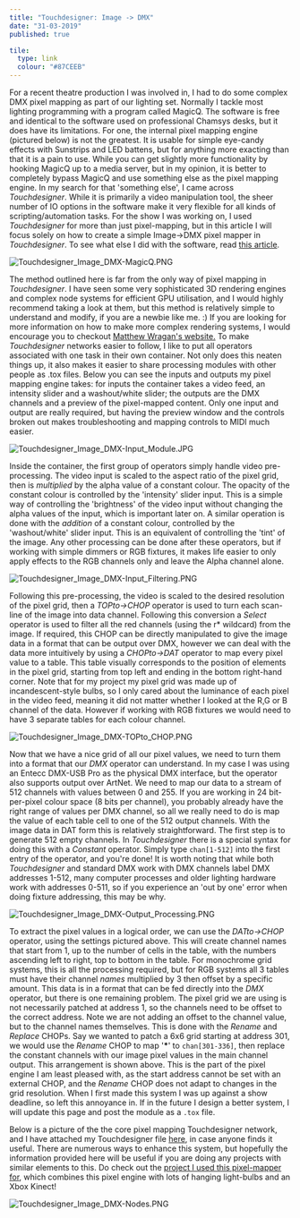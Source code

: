 ```yaml
---
title: "Touchdesigner: Image -> DMX"
date: "31-03-2019"
published: true

tile:
  type: link
  colour: "#87CEEB"
---
```


For a recent theatre production I was involved in, I had to do some complex DMX pixel mapping as part of our lighting set. Normally I tackle most lighting programming with a program called MagicQ. The software is free and identical to the software used on professional Chamsys desks, but it does have its limitations. For one, the internal pixel mapping engine (pictured below) is not the greatest. It is usable for simple eye-candy effects with Sunstrips and LED battens, but for anything more exacting than that it is a pain to use. While you can get slightly more functionality by hooking MagicQ up to a media server, but in my opinion, it is better to completely bypass MagicQ and use something else as the pixel mapping engine. In my search for that 'something else', I came across *Touchdesigner*. While it is primarily a video manipulation tool, the sheer number of IO options in the software make it very flexible for all kinds of scripting/automation tasks. For the show I was working on, I used *Touchdesigner* for more than just pixel-mapping, but in this article I will focus solely on how to create a simple Image->DMX pixel mapper in *Touchdesigner*. To see what else I did with the software, read [this article]({import.meta.env.VITE_BASE_URL}/projects/Kinect_Interactive_Grid).

![Touchdesigner_Image_DMX-MagicQ.PNG]({import.meta.env.VITE_IMAGE_BASE}/posts/Touchdesigner_Image_DMX-MagicQ.PNG)

The method outlined here is far from the only way of pixel mapping in *Touchdesigner*. I have seen some very sophisticated 3D rendering engines and complex node systems for efficient GPU utilisation, and I would highly recommend taking a look at them, but this method is relatively simple to understand and modify, if you are a newbie like me. :) If you are looking for more information on how to make more complex rendering systems, I would encourage you to checkout [Matthew Wragan's website.](https://matthewragan.com/teaching-resources/touchdesigner/)
To make *Touchdesigner* networks easier to follow, I like to put all operators associated with one task in their own container. Not only does this neaten things up, it also makes it easier to share processing modules with other people as .tox files. Below you can see the inputs and outputs my pixel mapping engine takes: for inputs the container takes a video feed, an intensity slider and a washout/white slider; the outputs are the DMX channels and a preview of the pixel-mapped content. Only one input and output are really required, but having the preview window and the controls broken out makes troubleshooting and mapping controls to MIDI much easier.

![Touchdesigner_Image_DMX-Input_Module.JPG]({import.meta.env.VITE_IMAGE_BASE}/posts/Touchdesigner_Image_DMX-Input_Module.JPG)

Inside the container, the first group of operators simply handle video pre-processing. The video input is scaled to the aspect ratio of the pixel grid, then is *multiplied* by the alpha value of a constant colour. The opacity of the constant colour is controlled by the 'intensity' slider input. This is a simple way of controlling the 'brightness' of the video input without changing the alpha values of the input, which is important later on. A similar operation is done with the *addition* of a constant colour, controlled by the 'washout/white' slider input. This is an equivalent of controlling the 'tint' of the image. Any other processing can be done after these operators, but if working with simple dimmers or RGB fixtures, it makes life easier to only apply effects to the RGB channels only and leave the Alpha channel alone.

![Touchdesigner_Image_DMX-Input_Filtering.PNG]({import.meta.env.VITE_IMAGE_BASE}/posts/Touchdesigner_Image_DMX-Input_Filtering.PNG)

Following this pre-processing, the video is scaled to the desired resolution of the pixel grid, then a *TOPto->CHOP* operator is used to turn each scan-line of the image into data channel. Following this conversion a *Select* operator is used to filter all the red channels (using the r* wildcard) from the image. If required, this CHOP can be directly manipulated to give the image data in a format that can be output over DMX, however we can deal with the data more intuitively by using a *CHOPto->DAT* operator to map every pixel value to a table. This table visually corresponds to the position of elements in the pixel grid, starting from top left and ending in the bottom right-hand corner. Note that for my project my pixel grid was made up of incandescent-style bulbs, so I only cared about the luminance of each pixel in the video feed, meaning it did not matter whether I looked at the R,G or B channel of the data. However if working with RGB fixtures we would need to have 3 separate tables for each colour channel.

![Touchdesigner_Image_DMX-TOPto_CHOP.PNG]({import.meta.env.VITE_IMAGE_BASE}/posts/Touchdesigner_Image_DMX-TOPto_CHOP.PNG)

Now that we have a nice grid of all our pixel values, we need to turn them into a format that our *DMX* operator can understand. In my case I was using an Entecc DMX-USB Pro as the physical DMX interface, but the operator also supports output over ArtNet. We need to map our data to a stream of 512 channels with values between 0 and 255. If you are working in 24 bit-per-pixel colour space (8 bits per channel), you probably already have the right range of values per DMX channel, so all we really need to do is map the value of each table cell to one of the 512 output channels. With the image data in DAT form this is relatively straightforward. The first step is to generate 512 empty channels. In *Touchdesigner* there is a special syntax for doing this with a *Constant* operator. Simply type ```chan[1-512]``` into the first entry of the operator, and you're done! It is worth noting that while both *Touchdesigner* and standard DMX work with DMX channels label DMX addresses 1-512, many computer processes and older lighting hardware work with addresses 0-511, so if you experience an 'out by one' error when doing fixture addressing, this may be why.

![Touchdesigner_Image_DMX-Output_Processing.PNG]({import.meta.env.VITE_IMAGE_BASE}/posts/Touchdesigner_Image_DMX-Output_Processing.PNG)

To extract the pixel values in a logical order, we can use the *DATto->CHOP* operator, using the settings pictured above. This will create channel names that start from 1, up to the number of cells in the table, with the numbers ascending left to right, top to bottom in the table. For monochrome grid systems, this is all the processing required, but for RGB systems all 3 tables must have their channel *names* multiplied by 3 then offset by a specific amount. This data is in a format that can be fed directly into the *DMX* operator, but there is one remaining problem. The pixel grid we are using is not necessarily patched at address 1, so the channels need to be offset to the correct address. Note we are not adding an offset to the channel value, but to the channel names themselves. This is done with the *Rename* and *Replace* CHOPs. Say we wanted to patch a 6x6 grid starting at address 301, we would use the *Rename* CHOP to map '**\***' to ```chan[301-336]```, then replace the constant channels with our image pixel values in the main channel output. This arrangement is shown above.
This is the part of the pixel engine I am least pleased with, as the start address cannot be set with an external CHOP, and the *Rename* CHOP does
not adapt to changes in the grid resolution. When I first made this system I was up against a show deadline, so left this annoyance in. If in the future
I design a better system, I will update this page and post the module as a `.tox` file.

Below is a picture of the the core pixel mapping Touchdesigner network, and I have attached my Touchdesigner file [here]({import.meta.env.VITE_FILE_BASE}/2019-03-31-Touchdesigner_Image_DMX-Example.toe), in case anyone finds it useful. There are numerous ways to enhance this system, but hopefully the information provided here will be useful if you are doing any projects with similar elements to this. Do check out the [project I used this pixel-mapper for]({import.meta.env.VITE_BASE_URL}/projects/Kinect_Interactive_Grid), which combines this pixel engine with lots of hanging light-bulbs and an Xbox Kinect!

![Touchdesigner_Image_DMX-Nodes.PNG]({import.meta.env.VITE_IMAGE_BASE}/posts/Touchdesigner_Image_DMX-Nodes.PNG)

